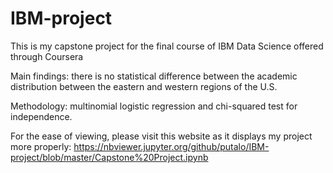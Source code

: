 # IBM-project
This is my capstone project for the final course of IBM Data Science offered through Coursera

Main findings: there is no statistical difference between the academic distribution between the eastern and western regions of the U.S.

Methodology: multinomial logistic regression and chi-squared test for independence.

For the ease of viewing, please visit this website as it displays my project more properly: https://nbviewer.jupyter.org/github/putalo/IBM-project/blob/master/Capstone%20Project.ipynb

